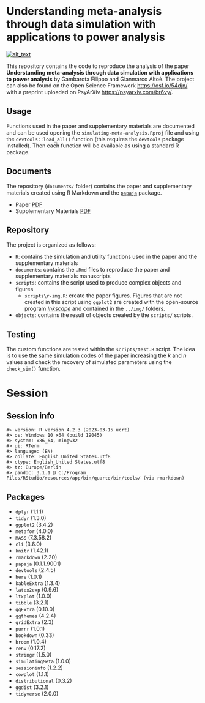 
<!-- README.md is generated from README.Rmd. Please edit that file -->

# Understanding meta-analysis through data simulation with applications to power analysis

<!-- badges: start -->

[<img alt="alt_text" src="https://img.shields.io/badge/OSF-https%3A%2F%2Fosf.io%2F54djn%2F-blue" />](https://osf.io/54djn/)
<!-- badges: end -->

This repository contains the code to reproduce the analysis of the paper
**Understanding meta-analysis through data simulation with applications
to power analysis** by Gambarota Filippo and Gianmarco Altoè. The
project can also be found on the Open Science Framework
<https://osf.io/54djn/> with a preprint uploaded on PsyArXiv
<https://psyarxiv.com/br6vy/>.

## Usage

Functions used in the paper and supplementary materials are documented
and can be used opening the `simulating-meta-analysis.Rproj` file and
using the `devtools::load_all()` function (this requires the `devtools`
package installed). Then each function will be available as using a
standard R package.

## Documents

The repository (`documents/` folder) contains the paper and
supplementary materials created using R Markdown and the
[`papaja`](https://cran.r-project.org/web/packages/papaja/index.html)
package.

- Paper [PDF](documents/paper/paper.pdf)
- Supplementary Materials
  [PDF](documents/supplementary/supplementary.pdf)

## Repository

The project is organized as follows:

- `R`: contains the simulation and utility functions used in the paper
  and the supplementary materials
- `documents`: contains the `.Rmd` files to reproduce the paper and
  supplementary materials manuscripts
- `scripts`: contains the script used to produce complex objects and
  figures
  - `scripts\r-img.R`: create the paper figures. Figures that are not
    created in this script using `ggplot2` are created with the
    open-source program [*Inkscape*](https://inkscape.org/) and
    contained in the `../img/` folders.
- `objects`: contains the result of objects created by the `scripts/`
  scripts.

## Testing

The custom functions are tested within the `scripts/test.R` script. The
idea is to use the same simulation codes of the paper increasing the $k$
and $n$ values and check the recovery of simulated parameters using the
`check_sim()` function.

# Session

## Session info

    #> version: R version 4.2.3 (2023-03-15 ucrt)
    #> os: Windows 10 x64 (build 19045)
    #> system: x86_64, mingw32
    #> ui: RTerm
    #> language: (EN)
    #> collate: English_United States.utf8
    #> ctype: English_United States.utf8
    #> tz: Europe/Berlin
    #> pandoc: 3.1.1 @ C:/Program Files/RStudio/resources/app/bin/quarto/bin/tools/ (via rmarkdown)

## Packages

- `dplyr` (1.1.1)
- `tidyr` (1.3.0)
- `ggplot2` (3.4.2)
- `metafor` (4.0.0)
- `MASS` (7.3.58.2)
- `cli` (3.6.0)
- `knitr` (1.42.1)
- `rmarkdown` (2.20)
- `papaja` (0.1.1.9001)
- `devtools` (2.4.5)
- `here` (1.0.1)
- `kableExtra` (1.3.4)
- `latex2exp` (0.9.6)
- `ltxplot` (1.0.0)
- `tibble` (3.2.1)
- `ggExtra` (0.10.0)
- `ggthemes` (4.2.4)
- `gridExtra` (2.3)
- `purrr` (1.0.1)
- `bookdown` (0.33)
- `broom` (1.0.4)
- `renv` (0.17.2)
- `stringr` (1.5.0)
- `simulatingMeta` (1.0.0)
- `sessioninfo` (1.2.2)
- `cowplot` (1.1.1)
- `distributional` (0.3.2)
- `ggdist` (3.2.1)
- `tidyverse` (2.0.0)
